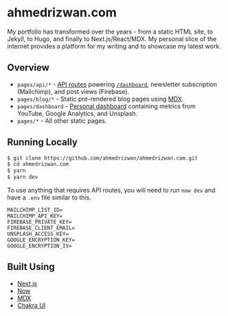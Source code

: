 # ahmedrizwan.com

My portfolio has transformed over the years - from a static HTML site, to Jekyll, to Hugo, and finally to Next.js/React/MDX. My personal slice of the internet provides a platform for my writing and to showcase my latest work.

## Overview

- `pages/api/*` - [API routes](https://nextjs.org/docs/api-routes/introduction) powering [`/dashboard`](https://ahmedrizwan.com/dashboard), newsletter subscription (Mailchimp), and post views (Firebase).
- `pages/blog/*` - Static pre-rendered blog pages using [MDX](https://github.com/mdx-js/mdx).
- `pages/dashboard` - [Personal dashboard](https://ahmedrizwan.com/dashboard) containing metrics from YouTube, Google Analytics, and Unsplash.
- `pages/*` - All other static pages.

## Running Locally

```bash
$ git clone https://github.com/ahmedrizwan/ahmedrizwan.com.git
$ cd ahmedrizwan.com
$ yarn
$ yarn dev
```

To use anything that requires API routes, you will need to run `now dev` and have a `.env` file similar to this.

```
MAILCHIMP_LIST_ID=
MAILCHIMP_API_KEY=
FIREBASE_PRIVATE_KEY=
FIREBASE_CLIENT_EMAIL=
UNSPLASH_ACCESS_KEY=
GOOGLE_ENCRYPTION_KEY=
GOOGLE_ENCRYPTION_IV=
```

## Built Using

- [Next.js](https://nextjs.org/)
- [Now](https://zeit.co/now)
- [MDX](https://github.com/mdx-js/mdx)
- [Chakra UI](https://chakra-ui.com/)
